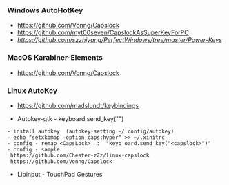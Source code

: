 ### Windows AutoHotKey

 - https://github.com/Vonng/Capslock
 - https://github.com/myt00seven/CapslockAsSuperKeyForPC
 - *https://github.com/szzhiyang/PerfectWindows/tree/master/Power-Keys*
 
### MacOS Karabiner-Elements

 - https://github.com/Vonng/Capslock

### Linux AutoKey

- https://github.com/madslundt/keybindings


- Autokey-gtk  - keyboard.send_key("<key>") 
 
```
- install autokey  (autokey-setting ~/.config/autokey)
- echo "setxkbmap -option caps:hyper" >> ~/.xinitrc
- config - remap <CapsLock>  :  "keyb oard.send_key("<capslock>")"    
- config - sample
 https://github.com/Chester-zZz/linux-capslock
 https://github.com/Vonng/Capslock

```

- Libinput - TouchPad Gestures
